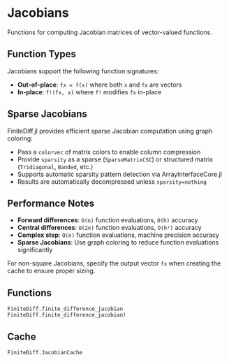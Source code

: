 # Jacobians

Functions for computing Jacobian matrices of vector-valued functions.

## Function Types

Jacobians support the following function signatures:

- **Out-of-place**: `fx = f(x)` where both `x` and `fx` are vectors
- **In-place**: `f!(fx, x)` where `f!` modifies `fx` in-place

## Sparse Jacobians

FiniteDiff.jl provides efficient sparse Jacobian computation using graph coloring:

- Pass a `colorvec` of matrix colors to enable column compression
- Provide `sparsity` as a sparse (`SparseMatrixCSC`) or structured matrix (`Tridiagonal`, `Banded`, etc.)
- Supports automatic sparsity pattern detection via ArrayInterfaceCore.jl
- Results are automatically decompressed unless `sparsity=nothing`

## Performance Notes

- **Forward differences**: `O(n)` function evaluations, `O(h)` accuracy  
- **Central differences**: `O(2n)` function evaluations, `O(h²)` accuracy
- **Complex step**: `O(n)` function evaluations, machine precision accuracy
- **Sparse Jacobians**: Use graph coloring to reduce function evaluations significantly

For non-square Jacobians, specify the output vector `fx` when creating the cache to ensure proper sizing.

## Functions

```@docs
FiniteDiff.finite_difference_jacobian
FiniteDiff.finite_difference_jacobian!
```

## Cache

```@docs
FiniteDiff.JacobianCache
```